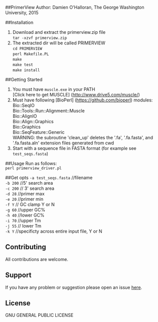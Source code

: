 ##PrimerView
Author: Damien O'Halloran, The George Washington University, 2015

##Installation
1. Download and extract the primerview.zip file  
`tar -xzvf primerview.zip`  
2. The extracted dir will be called PRIMERVIEW  
  `cd PRIMERVIEW`  
  `perl Makefile.PL`  
  `make`  
  `make test`  
  `make install`  
  
##Getting Started  
1. You must have `muscle.exe` in your PATH  
[Click here to get MUSCLE] (http://www.drive5.com/muscle/)  
2. Must have following [BioPerl] (https://github.com/bioperl) modules:  
Bio::SeqIO  
Bio::Tools::Run::Alignment::Muscle  
Bio::AlignIO  
Bio::Align::Graphics  
Bio::Graphics  
Bio::SeqFeature::Generic  
WARNING: the subroutine 'clean_up' deletes the '.fa', '.fa.fasta', and '.fa.fasta.aln' extension files generated from cwd  
3. Start with a sequence file in FASTA format (for example see `test_seqs.fasta`)  

##Usage 
Run as follows:  
  `perl primerview_driver.pl`  
  
##Get opts 
  `-a test_seqs.fasta` //filename  
   `-b 200` //5' search area    
   `-c 200` // 3' search area    
   `-d 28` //primer max    
   `-e 20` //primer min   
   `-f Y` // GC clamp Y or N  
   `-g 60` //upper GC%  
   `-h 40` //lower GC%  
   `-i 70` //upper Tm  
   `-j 55` // lower Tm  
   `-k Y` //specificty across entire input file, Y or N  

## Contributing
All contributions are welcome.

## Support
If you have any problem or suggestion please open an issue [here](https://github.com/dohalloran/PrimerView/issues).

## License 
GNU GENERAL PUBLIC LICENSE





